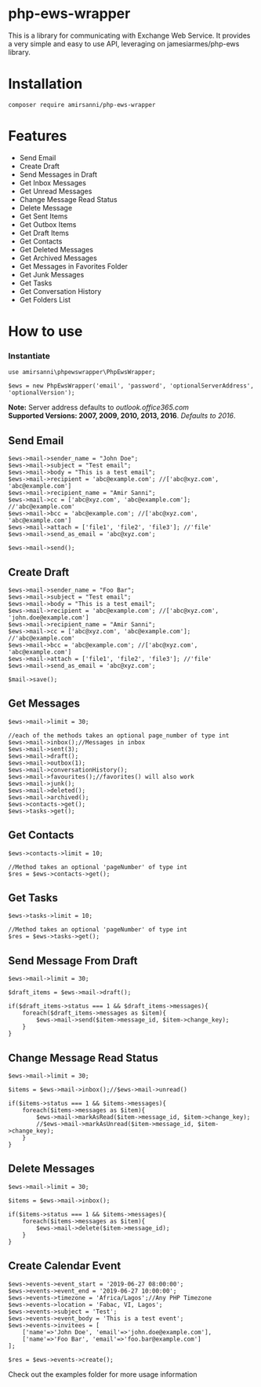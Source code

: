 # php-ews-wrapper
This is a library for communicating with Exchange Web Service. It provides a very simple and easy to use API,
leveraging on jamesiarmes/php-ews library. 


# Installation
```
composer require amirsanni/php-ews-wrapper
```


# Features
* Send Email
* Create Draft
* Send Messages in Draft
* Get Inbox Messages
* Get Unread Messages
* Change Message Read Status
* Delete Message
* Get Sent Items
* Get Outbox Items
* Get Draft Items
* Get Contacts
* Get Deleted Messages
* Get Archived Messages
* Get Messages in Favorites Folder
* Get Junk Messages
* Get Tasks
* Get Conversation History
* Get Folders List


# How to use
### Instantiate

```
use amirsanni\phpewswrapper\PhpEwsWrapper;

$ews = new PhpEwsWrapper('email', 'password', 'optionalServerAddress', 'optionalVersion');
```

**Note:** Server address defaults to _outlook.office365.com_  
**Supported Versions: 2007, 2009, 2010, 2013, 2016**. _Defaults to 2016_.



## Send Email
```
$ews->mail->sender_name = "John Doe";
$ews->mail->subject = "Test email";
$ews->mail->body = "This is a test email";
$ews->mail->recipient = 'abc@example.com'; //['abc@xyz.com', 'abc@example.com']
$ews->mail->recipient_name = "Amir Sanni";
$ews->mail->cc = ['abc@xyz.com', 'abc@example.com']; //'abc@example.com'
$ews->mail->bcc = 'abc@example.com'; //['abc@xyz.com', 'abc@example.com']
$ews->mail->attach = ['file1', 'file2', 'file3']; //'file'
$ews->mail->send_as_email = 'abc@xyz.com';

$ews->mail->send();  
```



## Create Draft
```
$ews->mail->sender_name = "Foo Bar";
$ews->mail->subject = "Test email";
$ews->mail->body = "This is a test email";
$ews->mail->recipient = 'abc@example.com'; //['abc@xyz.com', 'john.doe@example.com']
$ews->mail->recipient_name = "Amir Sanni";
$ews->mail->cc = ['abc@xyz.com', 'abc@example.com']; //'abc@example.com'
$ews->mail->bcc = 'abc@example.com'; //['abc@xyz.com', 'abc@example.com']
$ews->mail->attach = ['file1', 'file2', 'file3']; //'file'
$ews->mail->send_as_email = 'abc@xyz.com';

$mail->save();  
```



## Get Messages
```
$ews->mail->limit = 30;

//each of the methods takes an optional page_number of type int
$ews->mail->inbox();//Messages in inbox
$ews->mail->sent(3);
$ews->mail->draft();
$ews->mail->outbox(1);
$ews->mail->conversationHistory();
$ews->mail->favourites();//favorites() will also work
$ews->mail->junk();
$ews->mail->deleted();
$ews->mail->archived();
$ews->contacts->get();
$ews->tasks->get();  
```

## Get Contacts
```
$ews->contacts->limit = 10;

//Method takes an optional 'pageNumber' of type int
$res = $ews->contacts->get(); 
```

## Get Tasks
```
$ews->tasks->limit = 10;

//Method takes an optional 'pageNumber' of type int
$res = $ews->tasks->get();  
```


## Send Message From Draft
```
$ews->mail->limit = 30;

$draft_items = $ews->mail->draft();

if($draft_items->status === 1 && $draft_items->messages){
    foreach($draft_items->messages as $item){
        $ews->mail->send($item->message_id, $item->change_key);
    }
}

```


## Change Message Read Status
```
$ews->mail->limit = 30;

$items = $ews->mail->inbox();//$ews->mail->unread()

if($items->status === 1 && $items->messages){
    foreach($items->messages as $item){
        $ews->mail->markAsRead($item->message_id, $item->change_key);
        //$ews->mail->markAsUnread($item->message_id, $item->change_key);
    }
}

```


## Delete Messages
```
$ews->mail->limit = 30;

$items = $ews->mail->inbox();

if($items->status === 1 && $items->messages){
    foreach($items->messages as $item){
        $ews->mail->delete($item->message_id);
    }
}

```


## Create Calendar Event
```
$ews->events->event_start = '2019-06-27 08:00:00';
$ews->events->event_end = '2019-06-27 10:00:00';
$ews->events->timezone = 'Africa/Lagos';//Any PHP Timezone
$ews->events->location = 'Fabac, VI, Lagos';
$ews->events->subject = 'Test';
$ews->events->event_body = 'This is a test event';
$ews->events->invitees = [
    ['name'=>'John Doe', 'email'=>'john.doe@example.com'],
    ['name'=>'Foo Bar', 'email'=>'foo.bar@example.com']
];

$res = $ews->events->create();

```

Check out the examples folder for more usage information  